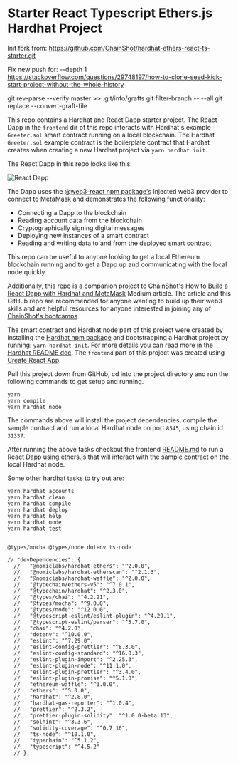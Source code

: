 # Starter React Typescript Ethers.js Hardhat Project

Init fork from:  https://github.com/ChainShot/hardhat-ethers-react-ts-starter.git


Fix new push for: --depth 1
https://stackoverflow.com/questions/29748197/how-to-clone-seed-kick-start-project-without-the-whole-history

git rev-parse --verify master >> .git/info/grafts
git filter-branch -- --all
git replace --convert-graft-file



This repo contains a Hardhat and React Dapp starter project. The React Dapp in the `frontend` dir of this repo interacts with Hardhat's example `Greeter.sol` smart contract running on a local blockchain. The Hardhat `Greeter.sol` example contract is the boilerplate contract that Hardhat creates when creating a new Hardhat project via `yarn hardhat init`.

The React Dapp in this repo looks like this:

![React Dapp](https://res.cloudinary.com/divzjiip8/image/upload/c_scale,w_1280/v1641785505/Screen_Shot_2022-01-03_at_3.52.58_PM_n7ror7.png)

The Dapp uses the [@web3-react npm package's](https://www.npmjs.com/package/web3-react) injected web3 provider to connect to MetaMask and demonstrates the following functionality:
* Connecting a Dapp to the blockchain
* Reading account data from the blockchain
* Cryptographically signing digital messages
* Deploying new instances of a smart contract
* Reading and writing data to and from the deployed smart contract

This repo can be useful to anyone looking to get a local Ethereum blockchain running and to get a Dapp up and communicating with the local node quickly.

Additionally, this repo is a companion project to [ChainShot](https://www.chainshot.com)'s [How to Build a React Dapp with Hardhat and MetaMask](https://medium.com/p/9cec8f6410d3) Medium article. The article and this GitHub repo are recommended for anyone wanting to build up their web3 skills and are helpful resources for anyone interested in joining any of [ChainShot's bootcamps](https://www.chainshot.com/bootcamp).

The smart contract and Hardhat node part of this project were created by installing the [Hardhat npm package](https://www.npmjs.com/package/hardhat) and bootstrapping a Hardhat project by running: `yarn hardhat init`. For more details you can read more in the [Hardhat README doc](https://github.com/nomiclabs/hardhat). The `frontend` part of this project was created using [Create React App](https://github.com/facebook/create-react-app).

Pull this project down from GitHub, cd into the project directory and run the following commands to get setup and running.

```shell
yarn
yarn compile
yarn hardhat node
```

The commands above will install the project dependencies, compile the sample contract and run a local Hardhat node on port `8545`, using chain id `31337`.

After running the above tasks checkout the frontend [README.md](https://github.com/ChainShot/hardhat-ethers-react-ts-starter/tree/main/frontend/README.md) to run a React Dapp using ethers.js that will interact with the sample contract on the local Hardhat node.

Some other hardhat tasks to try out are:

```shell
yarn hardhat accounts
yarn hardhat clean
yarn hardhat compile
yarn hardhat deploy
yarn hardhat help
yarn hardhat node
yarn hardhat test


@types/mocha @types/node dotenv ts-node

// "devDependencies": {
  //   "@nomiclabs/hardhat-ethers": "^2.0.0",
  //   "@nomiclabs/hardhat-etherscan": "^2.1.3",
  //   "@nomiclabs/hardhat-waffle": "^2.0.0",
  //   "@typechain/ethers-v5": "^7.0.1",
  //   "@typechain/hardhat": "^2.3.0",
  //   "@types/chai": "^4.2.21",
  //   "@types/mocha": "^9.0.0",
  //   "@types/node": "^12.0.0",
  //   "@typescript-eslint/eslint-plugin": "^4.29.1",
  //   "@typescript-eslint/parser": "^5.7.0",
  //   "chai": "^4.2.0",
  //   "dotenv": "^10.0.0",
  //   "eslint": "^7.29.0",
  //   "eslint-config-prettier": "^8.3.0",
  //   "eslint-config-standard": "^16.0.3",
  //   "eslint-plugin-import": "^2.25.3",
  //   "eslint-plugin-node": "^11.1.0",
  //   "eslint-plugin-prettier": "^3.4.0",
  //   "eslint-plugin-promise": "^5.1.0",
  //   "ethereum-waffle": "^3.0.0",
  //   "ethers": "^5.0.0",
  //   "hardhat": "^2.8.0",
  //   "hardhat-gas-reporter": "^1.0.4",
  //   "prettier": "^2.3.2",
  //   "prettier-plugin-solidity": "^1.0.0-beta.13",
  //   "solhint": "^3.3.6",
  //   "solidity-coverage": "^0.7.16",
  //   "ts-node": "^10.1.0",
  //   "typechain": "^5.1.2",
  //   "typescript": "^4.5.2"
  // },
  
```

